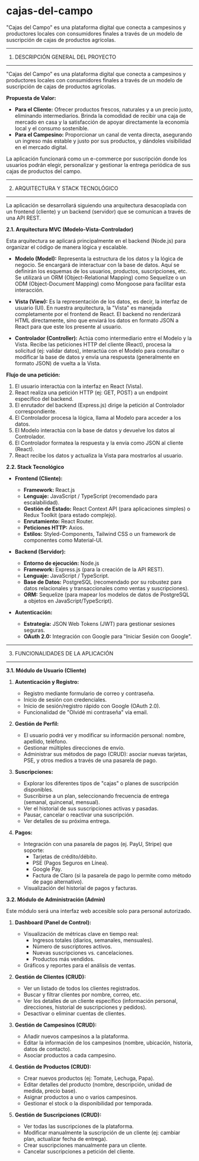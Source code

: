 # cajas-del-campo
"Cajas del Campo" es una plataforma digital que conecta a campesinos y productores locales con consumidores finales a través de un modelo de suscripción de cajas de productos agrícolas.

-------------------------------------------
1. DESCRIPCIÓN GENERAL DEL PROYECTO
-------------------------------------------

"Cajas del Campo" es una plataforma digital que conecta a campesinos y productores locales con consumidores finales a través de un modelo de suscripción de cajas de productos agrícolas.

**Propuesta de Valor:**
- **Para el Cliente:** Ofrecer productos frescos, naturales y a un precio justo, eliminando intermediarios. Brinda la comodidad de recibir una caja de mercado en casa y la satisfacción de apoyar directamente la economía local y el consumo sostenible.
- **Para el Campesino:** Proporcionar un canal de venta directa, asegurando un ingreso más estable y justo por sus productos, y dándoles visibilidad en el mercado digital.

La aplicación funcionará como un e-commerce por suscripción donde los usuarios podrán elegir, personalizar y gestionar la entrega periódica de sus cajas de productos del campo.

-------------------------------------------
2. ARQUITECTURA Y STACK TECNOLÓGICO
-------------------------------------------

La aplicación se desarrollará siguiendo una arquitectura desacoplada con un frontend (cliente) y un backend (servidor) que se comunican a través de una API REST.

**2.1. Arquitectura MVC (Modelo-Vista-Controlador)**

Esta arquitectura se aplicará principalmente en el backend (Node.js) para organizar el código de manera lógica y escalable.

- **Modelo (Model):** Representa la estructura de los datos y la lógica de negocio. Se encargará de interactuar con la base de datos. Aquí se definirán los esquemas de los usuarios, productos, suscripciones, etc. Se utilizará un ORM (Object-Relational Mapping) como Sequelize o un ODM (Object-Document Mapping) como Mongoose para facilitar esta interacción.

- **Vista (View):** Es la representación de los datos, es decir, la interfaz de usuario (UI). En nuestra arquitectura, la "Vista" es manejada completamente por el frontend de React. El backend no renderizará HTML directamente, sino que enviará los datos en formato JSON a React para que este los presente al usuario.

- **Controlador (Controller):** Actúa como intermediario entre el Modelo y la Vista. Recibe las peticiones HTTP del cliente (React), procesa la solicitud (ej: validar datos), interactúa con el Modelo para consultar o modificar la base de datos y envía una respuesta (generalmente en formato JSON) de vuelta a la Vista.

**Flujo de una petición:**
1. El usuario interactúa con la interfaz en React (Vista).
2. React realiza una petición HTTP (ej: GET, POST) a un endpoint específico del backend.
3. El enrutador del backend (Express.js) dirige la petición al Controlador correspondiente.
4. El Controlador procesa la lógica, llama al Modelo para acceder a los datos.
5. El Modelo interactúa con la base de datos y devuelve los datos al Controlador.
6. El Controlador formatea la respuesta y la envía como JSON al cliente (React).
7. React recibe los datos y actualiza la Vista para mostrarlos al usuario.

**2.2. Stack Tecnológico**

- **Frontend (Cliente):**
  - **Framework:** React.js
  - **Lenguaje:** JavaScript / TypeScript (recomendado para escalabilidad).
  - **Gestión de Estado:** React Context API (para aplicaciones simples) o Redux Toolkit (para estado complejo).
  - **Enrutamiento:** React Router.
  - **Peticiones HTTP:** Axios.
  - **Estilos:** Styled-Components, Tailwind CSS o un framework de componentes como Material-UI.

- **Backend (Servidor):**
  - **Entorno de ejecución:** Node.js
  - **Framework:** Express.js (para la creación de la API REST).
  - **Lenguaje:** JavaScript / TypeScript.
  - **Base de Datos:** PostgreSQL (recomendado por su robustez para datos relacionales y transaccionales como ventas y suscripciones).
  - **ORM:** Sequelize (para mapear los modelos de datos de PostgreSQL a objetos en JavaScript/TypeScript).

- **Autenticación:**
  - **Estrategia:** JSON Web Tokens (JWT) para gestionar sesiones seguras.
  - **OAuth 2.0:** Integración con Google para "Iniciar Sesión con Google".

-------------------------------------------
3. FUNCIONALIDADES DE LA APLICACIÓN
-------------------------------------------

**3.1. Módulo de Usuario (Cliente)**

1.  **Autenticación y Registro:**
    -   Registro mediante formulario de correo y contraseña.
    -   Inicio de sesión con credenciales.
    -   Inicio de sesión/registro rápido con Google (OAuth 2.0).
    -   Funcionalidad de "Olvidé mi contraseña" vía email.

2.  **Gestión de Perfil:**
    -   El usuario podrá ver y modificar su información personal: nombre, apellido, teléfono.
    -   Gestionar múltiples direcciones de envío.
    -   Administrar sus métodos de pago (CRUD): asociar nuevas tarjetas, PSE, y otros medios a través de una pasarela de pago.

3.  **Suscripciones:**
    -   Explorar los diferentes tipos de "cajas" o planes de suscripción disponibles.
    -   Suscribirse a un plan, seleccionando frecuencia de entrega (semanal, quincenal, mensual).
    -   Ver el historial de sus suscripciones activas y pasadas.
    -   Pausar, cancelar o reactivar una suscripción.
    -   Ver detalles de su próxima entrega.

4.  **Pagos:**
    -   Integración con una pasarela de pagos (ej. PayU, Stripe) que soporte:
        -   Tarjetas de crédito/débito.
        -   PSE (Pagos Seguros en Línea).
        -   Google Pay.
        -   Factura de Claro (si la pasarela de pago lo permite como método de pago alternativo).
    -   Visualización del historial de pagos y facturas.

**3.2. Módulo de Administración (Admin)**

Este módulo será una interfaz web accesible solo para personal autorizado.

1.  **Dashboard (Panel de Control):**
    -   Visualización de métricas clave en tiempo real:
        -   Ingresos totales (diarios, semanales, mensuales).
        -   Número de suscriptores activos.
        -   Nuevas suscripciones vs. cancelaciones.
        -   Productos más vendidos.
    -   Gráficos y reportes para el análisis de ventas.

2.  **Gestión de Clientes (CRUD):**
    -   Ver un listado de todos los clientes registrados.
    -   Buscar y filtrar clientes por nombre, correo, etc.
    -   Ver los detalles de un cliente específico (información personal, direcciones, historial de suscripciones y pedidos).
    -   Desactivar o eliminar cuentas de clientes.

3.  **Gestión de Campesinos (CRUD):**
    -   Añadir nuevos campesinos a la plataforma.
    -   Editar la información de los campesinos (nombre, ubicación, historia, datos de contacto).
    -   Asociar productos a cada campesino.

4.  **Gestión de Productos (CRUD):**
    -   Crear nuevos productos (ej: Tomate, Lechuga, Papa).
    -   Editar detalles del producto (nombre, descripción, unidad de medida, precio base).
    -   Asignar productos a uno o varios campesinos.
    -   Gestionar el stock o la disponibilidad por temporada.

5.  **Gestión de Suscripciones (CRUD):**
    -   Ver todas las suscripciones de la plataforma.
    -   Modificar manualmente la suscripción de un cliente (ej: cambiar plan, actualizar fecha de entrega).
    -   Crear suscripciones manualmente para un cliente.
    -   Cancelar suscripciones a petición del cliente.
